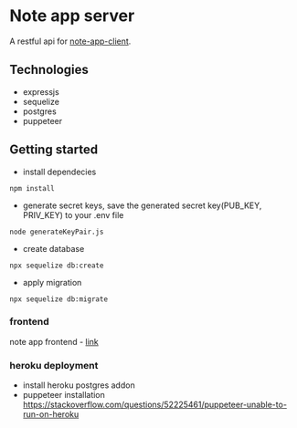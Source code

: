 # Note app server

A restful api for [note-app-client](https://github.com/briankarlsayen/note-app-client).

## Technologies

- expressjs
- sequelize
- postgres
- puppeteer

## Getting started

- install dependecies

```
npm install
```

- generate secret keys, save the generated secret key(PUB_KEY, PRIV_KEY) to your .env file

```
node generateKeyPair.js
```

- create database

```
npx sequelize db:create
```

- apply migration

```
npx sequelize db:migrate
```

### frontend

note app frontend - [link](https://github.com/briankarlsayen/note-app-client)

### heroku deployment

- install heroku postgres addon
- puppeteer installation
  https://stackoverflow.com/questions/52225461/puppeteer-unable-to-run-on-heroku
